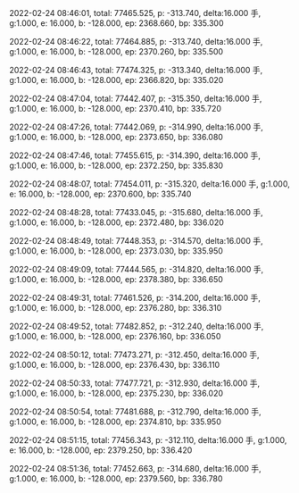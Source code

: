 2022-02-24 08:46:01, total: 77465.525, p: -313.740, delta:16.000 手, g:1.000, e: 16.000, b: -128.000, ep: 2368.660, bp: 335.300

2022-02-24 08:46:22, total: 77464.885, p: -313.740, delta:16.000 手, g:1.000, e: 16.000, b: -128.000, ep: 2370.260, bp: 335.500

2022-02-24 08:46:43, total: 77474.325, p: -313.340, delta:16.000 手, g:1.000, e: 16.000, b: -128.000, ep: 2366.820, bp: 335.020

2022-02-24 08:47:04, total: 77442.407, p: -315.350, delta:16.000 手, g:1.000, e: 16.000, b: -128.000, ep: 2370.410, bp: 335.720

2022-02-24 08:47:26, total: 77442.069, p: -314.990, delta:16.000 手, g:1.000, e: 16.000, b: -128.000, ep: 2373.650, bp: 336.080

2022-02-24 08:47:46, total: 77455.615, p: -314.390, delta:16.000 手, g:1.000, e: 16.000, b: -128.000, ep: 2372.250, bp: 335.830

2022-02-24 08:48:07, total: 77454.011, p: -315.320, delta:16.000 手, g:1.000, e: 16.000, b: -128.000, ep: 2370.600, bp: 335.740

2022-02-24 08:48:28, total: 77433.045, p: -315.680, delta:16.000 手, g:1.000, e: 16.000, b: -128.000, ep: 2372.480, bp: 336.020

2022-02-24 08:48:49, total: 77448.353, p: -314.570, delta:16.000 手, g:1.000, e: 16.000, b: -128.000, ep: 2373.030, bp: 335.950

2022-02-24 08:49:09, total: 77444.565, p: -314.820, delta:16.000 手, g:1.000, e: 16.000, b: -128.000, ep: 2378.380, bp: 336.650

2022-02-24 08:49:31, total: 77461.526, p: -314.200, delta:16.000 手, g:1.000, e: 16.000, b: -128.000, ep: 2376.280, bp: 336.310

2022-02-24 08:49:52, total: 77482.852, p: -312.240, delta:16.000 手, g:1.000, e: 16.000, b: -128.000, ep: 2376.160, bp: 336.050

2022-02-24 08:50:12, total: 77473.271, p: -312.450, delta:16.000 手, g:1.000, e: 16.000, b: -128.000, ep: 2376.430, bp: 336.110

2022-02-24 08:50:33, total: 77477.721, p: -312.930, delta:16.000 手, g:1.000, e: 16.000, b: -128.000, ep: 2375.230, bp: 336.020

2022-02-24 08:50:54, total: 77481.688, p: -312.790, delta:16.000 手, g:1.000, e: 16.000, b: -128.000, ep: 2374.810, bp: 335.950

2022-02-24 08:51:15, total: 77456.343, p: -312.110, delta:16.000 手, g:1.000, e: 16.000, b: -128.000, ep: 2379.250, bp: 336.420

2022-02-24 08:51:36, total: 77452.663, p: -314.680, delta:16.000 手, g:1.000, e: 16.000, b: -128.000, ep: 2379.560, bp: 336.780